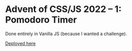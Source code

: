 # Advent of CSS/JS 2022 – 1: Pomodoro Timer

Done entirely in Vanilla JS (because I wanted a challenge).

[Deployed here](https://panypticon.github.io/advent2022-1-pomodoro/)
